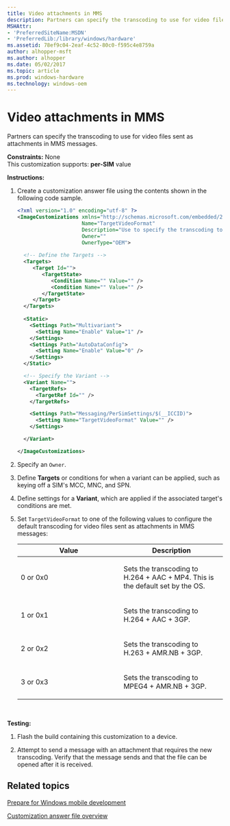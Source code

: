 ```yaml
---
title: Video attachments in MMS
description: Partners can specify the transcoding to use for video files sent as attachments in MMS messages.
MSHAttr:
- 'PreferredSiteName:MSDN'
- 'PreferredLib:/library/windows/hardware'
ms.assetid: 78ef9c04-2eaf-4c52-80c0-f595c4e8759a
author: alhopper-msft
ms.author: alhopper
ms.date: 05/02/2017
ms.topic: article
ms.prod: windows-hardware
ms.technology: windows-oem
---
```


# Video attachments in MMS


Partners can specify the transcoding to use for video files sent as attachments in MMS messages.

<a href="" id="constraints---none"></a>**Constraints:** None  
This customization supports: **per-SIM** value

<a href="" id="instructions-"></a>**Instructions:**  
1.  Create a customization answer file using the contents shown in the following code sample.

    ```XML
    <?xml version="1.0" encoding="utf-8" ?>  
    <ImageCustomizations xmlns="http://schemas.microsoft.com/embedded/2004/10/ImageUpdate"  
                         Name="TargetVideoFormat"  
                         Description="Use to specify the transcoding to use for video files sent as attachments in MMS messages."  
                         Owner=""  
                         OwnerType="OEM"> 
      
      <!-- Define the Targets --> 
      <Targets>
         <Target Id="">
            <TargetState>
               <Condition Name="" Value="" />
               <Condition Name="" Value="" />
            </TargetState>
         </Target>
      </Targets>
      
      <Static>
        <Settings Path="Multivariant">
          <Setting Name="Enable" Value="1" />
        </Settings>
        <Settings Path="AutoDataConfig">
          <Setting Name="Enable" Value="0" />
        </Settings>
      </Static>

      <!-- Specify the Variant -->
      <Variant Name=""> 
        <TargetRefs>
          <TargetRef Id="" /> 
        </TargetRefs>

        <Settings Path="Messaging/PerSimSettings/$(__ICCID)">  
          <Setting Name="TargetVideoFormat" Value="" />             
        </Settings>  

      </Variant>

    </ImageCustomizations>
    ```

2.  Specify an `Owner`.

3.  Define **Targets** or conditions for when a variant can be applied, such as keying off a SIM's MCC, MNC, and SPN.

4.  Define settings for a **Variant**, which are applied if the associated target's conditions are met.

5.  Set `TargetVideoFormat` to one of the following values to configure the default transcoding for video files sent as attachments in MMS messages:

    <table>
    <colgroup>
    <col width="50%" />
    <col width="50%" />
    </colgroup>
    <thead>
    <tr class="header">
    <th>Value</th>
    <th>Description</th>
    </tr>
    </thead>
    <tbody>
    <tr class="odd">
    <td><p>0 or 0x0</p></td>
    <td><p>Sets the transcoding to H.264 + AAC + MP4. This is the default set by the OS.</p></td>
    </tr>
    <tr class="even">
    <td><p>1 or 0x1</p></td>
    <td><p>Sets the transcoding to H.264 + AAC + 3GP.</p></td>
    </tr>
    <tr class="odd">
    <td><p>2 or 0x2</p></td>
    <td><p>Sets the transcoding to H.263 + AMR.NB + 3GP.</p></td>
    </tr>
    <tr class="even">
    <td><p>3 or 0x3</p></td>
    <td><p>Sets the transcoding to MPEG4 + AMR.NB + 3GP.</p></td>
    </tr>
    </tbody>
    </table>

     

<a href="" id="testing-"></a>**Testing:**  
1.  Flash the build containing this customization to a device.

2.  Attempt to send a message with an attachment that requires the new transcoding. Verify that the message sends and that the file can be opened after it is received.

## Related topics

[Prepare for Windows mobile development](https://docs.microsoft.com/en-us/windows-hardware/manufacture/mobile/preparing-for-windows-mobile-development)

[Customization answer file overview](https://docs.microsoft.com/en-us/windows-hardware/customize/mobile/mcsf/customization-answer-file)
